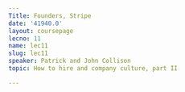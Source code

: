 ```yaml
---
Title: Founders, Stripe
date: '41940.0'
layout: coursepage
lecno: 11
name: lec11
slug: lec11
speaker: Patrick and John Collison
topic: How to hire and company culture, part II

---
```

